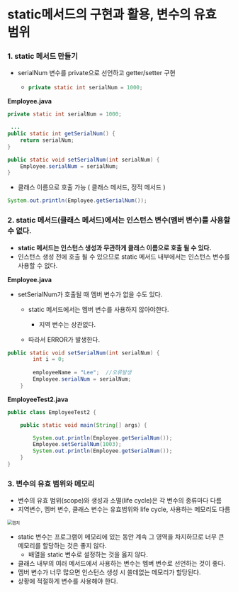 # static메서드의 구현과 활용, 변수의 유효 범위

### 1. static 메서드 만들기

- serialNum 변수를 private으로 선언하고 getter/setter 구현

  - ````java
    private static int serialNum = 1000;
    ````



**Employee.java**

```java
private static int serialNum = 1000;

 ...
public static int getSerialNum() {
	return serialNum;
}

public static void setSerialNum(int serialNum) {
	Employee.serialNum = serialNum;
}
```



- 클래스 이름으로 호출 가능 ( 클래스 메서드, 정적 메서드 )

```java
System.out.println(Employee.getSerialNum());
```



### 2. static 메서드(클래스 메서드)에서는 인스턴스 변수(멤버 변수)를 사용할 수 없다.

- **static 메서드는 인스턴스 생성과 무관하게 클래스 이름으로 호출 될 수 있다.**
- 인스턴스 생성 전에 호출 될 수 있으므로 static 메서드 내부에서는 인스턴스 변수를 사용할 수 없다.

**Employee.java**

- setSerialNum가 호출될 때 멤버 변수가 없을 수도 있다.

  - static 메서드에서는 멤버 변수를 사용하지 않아야한다.
    - 지역 변수는 상관없다.

  - 따라서 ERROR가 발생한다.

```java
public static void setSerialNum(int serialNum) {
		int i = 0;
		
		employeeName = "Lee";  //오류발생
		Employee.serialNum = serialNum;
	}
```



**EmployeeTest2.java**

```java
public class EmployeeTest2 {

	public static void main(String[] args) {

		System.out.println(Employee.getSerialNum());
		Employee.setSerialNum(1003);
		System.out.println(Employee.getSerialNum());
	}
}
```



### 3. 변수의 유효 범위와 메모리

- 변수의 유효 범위(scope)와 생성과 소멸(life cycle)은 각 변수의 종류마다 다름
- 지역변수, 멤버 변수, 클래스 변수는 유효범위와 life cycle, 사용하는 메모리도 다름

<img src="https://user-images.githubusercontent.com/42603919/148753361-e4d125f1-994e-41fd-9113-a8d57af04129.PNG" alt="캡처" style="zoom:67%;" />

- static 변수는 프로그램이 메모리에 있는 동안 계속 그 영역을 차지하므로 너무 큰 메모리를 할당하는 것은 좋지 않다.
  - 배열을 static 변수로 설정하는 것을 옳지 않다.
- 클래스 내부의 여러 메서드에서 사용하는 변수는 멤버 변수로 선언하는 것이 좋다.
- 멤버 변수가 너무 많으면 인스턴스 생성 시 쓸데없는 메모리가 할당된다.
- 상황에 적절하게 변수를 사용해야 한다.